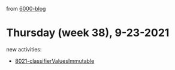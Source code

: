 from [6000-blog](../../../6000-blog.md)
# Thursday (week 38), 9-23-2021
new activities:
- [8021-classifierValuesImmutable](8021-classifierValuesImmutable.md)